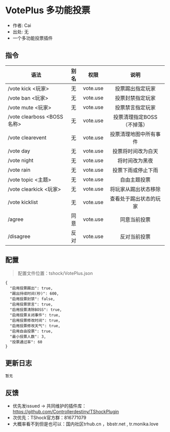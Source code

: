 # VotePlus 多功能投票

- 作者: Cai
- 出处: 无
- 一个多功能投票插件

## 指令

| 语法                       | 别名 |    权限    |       说明        |
|--------------------------|:--:|:--------:|:---------------:|
| /vote kick <玩家>          | 无  | vote.use |    投票踢出指定玩家     |
| /vote ban <玩家>           | 无  | vote.use |    投票封禁指定玩家     |
| /vote mute <玩家>          | 无  | vote.use |    投票禁言指定玩家     |
| /vote clearboss <BOSS名称> | 无  | vote.use | 投票清理指定BOSS（不掉落） |
| /vote clearevent         | 无  | vote.use |   投票清理地图中所有事件   |
| /vote day                | 无  | vote.use |    投票将时间改为白天    |
| /vote night              | 无  | vote.use |     将时间改为黑夜     |
| /vote rain               | 无  | vote.use |    投票下雨或停止下雨    |
| /vote topic <主题>         | 无  | vote.use |     自由主题投票      |
| /vote clearkick <玩家>     | 无  | vote.use |   将玩家从踢出状态移除    |
| /vote kicklist           | 无  | vote.use |   查看处于踢出状态的玩家   |
| /agree                   | 同意 | vote.use |     同意当前投票      |
| /disagree                | 反对 | vote.use |     反对当前投票      |

## 配置
> 配置文件位置：tshock/VotePlus.json
```json5
{
  "启用投票踢出": true,
  "踢出持续时间(秒)": 600,
  "启用投票封禁": false,
  "启用投票禁言": true,
  "启用投票清除BOSS": true,
  "启用投票关闭事件": true,
  "启用投票修改时间": true,
  "启用投票修改天气": true,
  "启用自由投票": true,
  "最小投票人数": 3,
  "投票通过率": 60
}
```

## 更新日志

```
暂无
```

## 反馈
- 优先发issued -> 共同维护的插件库：https://github.com/Controllerdestiny/TShockPlugin
- 次优先：TShock官方群：816771079
- 大概率看不到但是也可以：国内社区trhub.cn ，bbstr.net , tr.monika.love